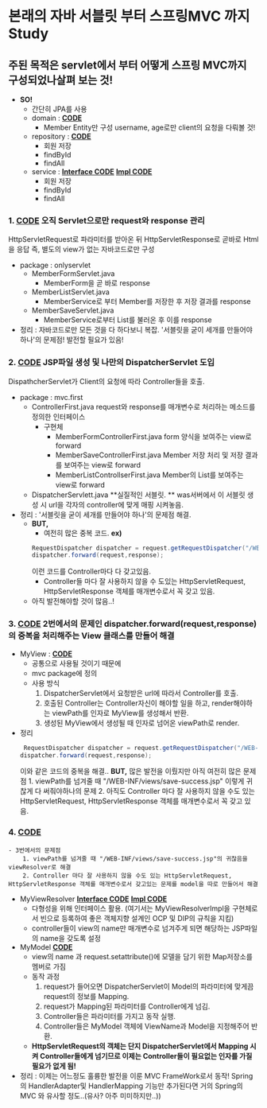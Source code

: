 # 본래의 자바 서블릿 부터 스프링MVC 까지 Study

## 주된 목적은 servlet에서 부터 어떻게 스프링 MVC까지 구성되었나살펴 보는 것!</span>

- **SO!**
  - 간단히 JPA를 사용
  - domain : **<a href="https://github.com/sungjin0757/servlet_springMVC/blob/master/servlet-to-springmvc/src/main/java/study/servlettospringmvc/domain/Member.java">CODE</a>**
    - Member Entity만 구성
      username, age로만 client의 요청을 다뤄볼 것!
  - repository : **<a href="https://github.com/sungjin0757/servlet_springMVC/blob/master/servlet-to-springmvc/src/main/java/study/servlettospringmvc/repository/MemberRepository.java">CODE</a>**
    - 회원 저장
    - findById
    - findAll
  - service : **<a href="https://github.com/sungjin0757/servlet_springMVC/blob/master/servlet-to-springmvc/src/main/java/study/servlettospringmvc/service/MemberService.java">Interface CODE</a>** **<a href="https://github.com/sungjin0757/servlet_springMVC/blob/master/servlet-to-springmvc/src/main/java/study/servlettospringmvc/service/MemberServiceImpl.java">Impl CODE</a>**
    - 회원 저장
    - findById
    - findAll


### 1. **<a href="https://github.com/sungjin0757/servlet_springMVC/tree/master/servlet-to-springmvc/src/main/java/study/servlettospringmvc/onlyservlet/members">CODE</a>** 오직 Servlet으로만 request와 response 관리
HttpServletRequest로 파라미터를 받아온 뒤 HttpServletResponse로 곧바로 Html을 응답
즉, 별도의 view가 없는 자바코드로만 구성
- package : onlyservlet
	- MemberFormServlet.java
		- MemberForm을 곧 바로 response
	- MemberListServlet.java
		- MemberService로 부터 Member를 저장한 후 저장 결과를 response
	- MemberSaveServlet.java		
		- MemberService로부터 List<Member>를 불러온 후 이를 response
- 정리 : 자바코드로만 모든 것을 다 하다보니 복잡. '서블릿을 굳이 세개를 만들어야 하나'의 문제점! 발전할 필요가 있음!

### 2. **<a href="https://github.com/sungjin0757/servlet_springMVC/tree/master/servlet-to-springmvc/src/main/java/study/servlettospringmvc/mvc/first">CODE</a>** JSP파일 생성 및 나만의 DispatcherServlet 도입
DispathcherServlet가 Client의 요청에 따라 Controller들을 호출.
- package : mvc.first
	- ControllerFirst.java
	request와 response를 매개변수로 처리하는 메소드를 정의한 인터페이스
		- 구현체
			- MemberFormControllerFirst.java
			form 양식을 보여주는 view로 forward
			- MemberSaveControllerFirst.java
			Member 저장 처리 및 저장 결과를 보여주는 view로 forward
			- MemberListControllserFirst.java
			Member의 List를 보여주는 view로 forward
	- DispatcherServlett.java
	**실질적인 서블릿. ** was서버에서 이 서블릿 생성 시 url을 각자의 controller에 맞게 매핑 시켜놓음.
- 정리 : '서블릿을 굳이 세개를 만들어야 하나'의 문제점 해결. 
	- **BUT,** 
		- 여전히 많은 중복 코드. 
		**ex)**
		```java
		RequestDispatcher dispatcher = request.getRequestDispatcher("/WEB-INF/views/save-success.jsp");
		dispatcher.forward(request,response);
		```
		이런 코드를 Controller마다 다 갖고있음.
		- Controller들 마다 잘 사용하지 않을 수 도있는 HttpServletRequest, HttpServletResponse 객체를 매개변수로서 꼭 갖고 있음.
	- 아직 발전해야할 것이 많음..! 

### 3. **<a href="https://github.com/sungjin0757/servlet_springMVC/tree/master/servlet-to-springmvc/src/main/java/study/servlettospringmvc/mvc/second">CODE</a>** 2번에서의 문제인 dispatcher.forward(request,response)의 중복을 처리해주는 View 클래스를 만들어 해결
- MyView : **<a href="https://github.com/sungjin0757/servlet_springMVC/blob/master/servlet-to-springmvc/src/main/java/study/servlettospringmvc/mvc/MyView.java">CODE</a>**
	- 공통으로 사용될 것이기 때문에
	- mvc package에 정의
	- 사용 방식
		1. DispatcherServlet에서 요청받은 url에 따라서 Controller를 호출.
		2. 호출된 Controller는 Controller자신이 해야할 일을 하고, render해야하는 viewPath를 인자로 MyView를 생성해서 반환.
		3. 생성된 MyView에서 생성될 때 인자로 넘어온 viewPath로 render.
- 정리
	```java
	 RequestDispatcher dispatcher = request.getRequestDispatcher("/WEB-INF/views/save-success.jsp");
	dispatcher.forward(request,response);
	 ```
	이와 같은 코드의 중복을 해결..
	**BUT,** 많은 발전을 이뤘지만 아직 여전히 많은 문제점
		1. viewPath를 넘겨줄 때 "/WEB-INF/views/save-success.jsp" 이렇게 귀찮게 다 써줘야하나의 문제
		2. 아직도 Controller 마다 잘 사용하지 않을 수도 있는 HttpServletRequest, HttpServletResponse 객체를 매개변수로서 꼭 갖고 있음.

### 4. **<a href="https://github.com/sungjin0757/servlet_springMVC/tree/master/servlet-to-springmvc/src/main/java/study/servlettospringmvc/mvc/third">CODE</a>** 
	- 3번에서의 문제점 
		1. viewPath를 넘겨줄 때 "/WEB-INF/views/save-success.jsp"의 귀찮음을 viewResolver로 해결
		2. Controller 마다 잘 사용하지 않을 수도 있는 HttpServletRequest, HttpServletResponse 객체를 매개변수로서 갖고있는 문제를 model을 따로 만들어서 해결
- MyViewResolver **<a href="https://github.com/sungjin0757/servlet_springMVC/blob/master/servlet-to-springmvc/src/main/java/study/servlettospringmvc/mvc/MyViewResolver.java">Interface CODE</a>**  **<a href="https://github.com/sungjin0757/servlet_springMVC/blob/master/servlet-to-springmvc/src/main/java/study/servlettospringmvc/mvc/MyViewResolverImpl.java">Impl CODE</a>**
	- 다형성을 위해 인터페이스 활용. (여기서는 MyViewResolverImpl을 구현체로서 빈으로 등록하여 좋은 객체지향 설계인 OCP 및 DIP의 규칙을 지킴)
	- controller들이 view의 name만 매개변수로 넘겨주게 되면 해당하는 JSP파일의 name을 갖도록 설정
- MyModel **<a href="https://github.com/sungjin0757/servlet_springMVC/blob/master/servlet-to-springmvc/src/main/java/study/servlettospringmvc/mvc/MyModel.java">CODE</a>**
	- view의 name 과 request.setattribute()에 모델을 담기 위한 Map저장소를 멤버로 가짐
	- 동작 과정
		1. request가 들어오면 DispatcherServlet이 Model의 파라미터에 맞게끔 request의 정보를 Mapping.
		2. request가 Mapping된 파라미터를 Controller에게 넘김.
		3. Controller들은 파라미터를 가지고 동작 실행.
		4. Controller들은 MyModel 객체에 ViewName과 Model을 지정해주어 반환.
	- **HttpServletRequest의 객체는 단지 DispatcherServlet에서 Mapping 시켜 Controller들에게 넘기므로 이제는 Controller들이 필요없는 인자를 가질 필요가 없게 됨!**
- 정리 : 이제는 어느정도 훌륭한 발전을 이룬 MVC FrameWork로서 동작! Spring의 HandlerAdapter및 HandlerMapping 기능만 추가된다면 거의 Spring의 MVC 와 유사할 정도..(유사? 아주 미미하지만..))